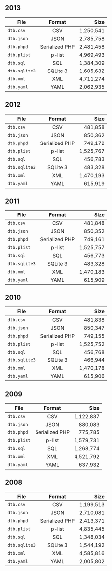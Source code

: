 ## 2013

| File          | Format         | Size      |
| ------------- |:--------------:| ---------:|
| `dtb.csv`     | CSV            | 1,250,541 |
| `dtb.json`    | JSON           | 2,785,758 |
| `dtb.phpd`    | Serialized PHP | 2,481,458 |
| `dtb.plist`   | p-list         | 4,969,493 |
| `dtb.sql`     | SQL            | 1,384,309 |
| `dtb.sqlite3` | SQLite 3       | 1,605,632 |
| `dtb.xml`     | XML            | 4,711,274 |
| `dtb.yaml`    | YAML           | 2,062,935 |

## 2012

| File          | Format         | Size      |
| ------------- |:--------------:| ---------:|
| `dtb.csv`     | CSV            |   481,858 |
| `dtb.json`    | JSON           |   850,362 |
| `dtb.phpd`    | Serialized PHP |   749,172 |
| `dtb.plist`   | p-list         | 1,525,767 |
| `dtb.sql`     | SQL            |   456,783 |
| `dtb.sqlite3` | SQLite 3       |   483,328 |
| `dtb.xml`     | XML            | 1,470,193 |
| `dtb.yaml`    | YAML           |   615,919 |

## 2011

| File          | Format         | Size      |
| ------------- |:--------------:| ---------:|
| `dtb.csv`     | CSV            |   481,848 |
| `dtb.json`    | JSON           |   850,352 |
| `dtb.phpd`    | Serialized PHP |   749,161 |
| `dtb.plist`   | p-list         | 1,525,757 |
| `dtb.sql`     | SQL            |   456,773 |
| `dtb.sqlite3` | SQLite 3       |   483,328 |
| `dtb.xml`     | XML            | 1,470,183 |
| `dtb.yaml`    | YAML           |   615,909 |

## 2010

| File          | Format         | Size      |
| ------------- |:--------------:| ---------:|
| `dtb.csv`     | CSV            |   481,838 |
| `dtb.json`    | JSON           |   850,347 |
| `dtb.phpd`    | Serialized PHP |   749,155 |
| `dtb.plist`   | p-list         | 1,525,752 |
| `dtb.sql`     | SQL            |   456,768 |
| `dtb.sqlite3` | SQLite 3       |   466,944 |
| `dtb.xml`     | XML            | 1,470,178 |
| `dtb.yaml`    | YAML           |   615,906 |

## 2009

| File        | Format         | Size      |
| ----------- |:--------------:| ---------:|
| `dtb.csv`   | CSV            | 1,122,837 |
| `dtb.json`  | JSON           |   880,083 |
| `dtb.phpd`  | Serialized PHP |   775,785 |
| `dtb.plist` | p-list         | 1,579,731 |
| `dtb.sql`   | SQL            | 1,268,774 |
| `dtb.xml`   | XML            | 4,521,792 |
| `dtb.yaml`  | YAML           |   637,932 |

## 2008

| File          | Format         | Size      |
| ------------- |:--------------:| ---------:|
| `dtb.csv`     | CSV            | 1,199,513 |
| `dtb.json`    | JSON           | 2,710,081 |
| `dtb.phpd`    | Serialized PHP | 2,413,371 |
| `dtb.plist`   | p-list         | 4,835,445 |
| `dtb.sql`     | SQL            | 1,348,034 |
| `dtb.sqlite3` | SQLite 3       | 1,544,192 |
| `dtb.xml`     | XML            | 4,585,816 |
| `dtb.yaml`    | YAML           | 2,005,802 |

